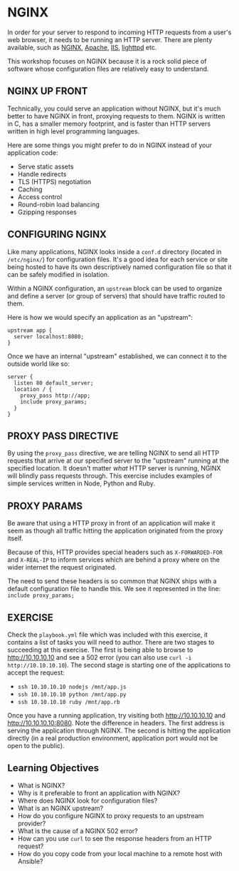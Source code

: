 # NGINX

In order for your server to respond to incoming HTTP requests from a user's web
browser, it needs to be running an HTTP server. There are plenty available, such
as [NGINX], [Apache], [IIS], [lighttpd] etc.

This workshop focuses on NGINX because it is a rock solid piece of software
whose configuration files are relatively easy to understand.

## NGINX UP FRONT

Technically, you could serve an application without NGINX, but it's much better
to have NGINX in front, proxying requests to them. NGINX is written in C, has a smaller memory footprint, and is faster than HTTP servers written in high level programming languages.

Here are some things you might prefer to do in NGINX instead of your application code:

- Serve static assets
- Handle redirects
- TLS (HTTPS) negotiation
- Caching
- Access control
- Round-robin load balancing
- Gzipping responses

## CONFIGURING NGINX

Like many applications, NGINX looks inside a `conf.d` directory (located in
`/etc/nginx/`) for configuration files. It's a good idea for each service or
site being hosted to have its own descriptively named configuration file so
that it can be safely modified in isolation.

Within a NGINX configuration, an `upstream` block can be used to organize and
define a server (or group of servers) that should have traffic routed to them.

Here is how we would specify an application as an "upstream":

```
upstream app {
  server localhost:8080;
}
```

Once we have an internal "upstream" established, we can connect it to the
outside world like so:

```
server {
  listen 80 default_server;
  location / {
    proxy_pass http://app;
    include proxy_params;
  }
}
```

## PROXY PASS DIRECTIVE

By using the `proxy_pass` directive, we are telling NGINX to send all HTTP
requests that arrive at our specified server to the "upstream" running at the
specified location. It doesn't matter *what* HTTP server is running, NGINX will
blindly pass requests through. This exercise includes examples of simple
services written in Node, Python and Ruby.

## PROXY PARAMS

Be aware that using a HTTP proxy in front of an application will make it seem as
though all traffic hitting the application originated from the proxy itself.

Because of this, HTTP provides special headers such as `X-FORWARDED-FOR` and
`X-REAL-IP` to inform services which are behind a proxy where on the wider
internet the request originated.

The need to send these headers is so common that NGINX ships with a default
configuration file to handle this. We see it represented in the line:
`include proxy_params;`

## EXERCISE

Check the `playbook.yml` file which was included with this exercise, it contains
a list of tasks you will need to author. There are two stages to succeeding at
this exercise. The first is being able to browse to http://10.10.10.10 and see a
502 error (you can also use `curl -i http://10.10.10.10`). The second stage is
starting one of the applications to accept the request:

- `ssh 10.10.10.10 nodejs /mnt/app.js`
- `ssh 10.10.10.10 python /mnt/app.py`
- `ssh 10.10.10.10 ruby /mnt/app.rb`

Once you have a running application, try visiting both http://10.10.10.10 and
http://10.10.10.10:8080. Note the difference in headers. The first address is
serving the application through NGINX. The second is hitting the application
directly (in a real production environment, application port would not be open
to the public).

## Learning Objectives

- What is NGINX?
- Why is it preferable to front an application with NGINX?
- Where does NGINX look for configuration files?
- What is an NGINX upstream?
- How do you configure NGINX to proxy requests to an upstream provider?
- What is the cause of a NGINX 502 error?
- How can you use `curl` to see the response headers from an HTTP request?
- How do you copy code from your local machine to a remote host with Ansible?

[NGINX]: http://nginx.org
[Apache]: http://httpd.apache.org
[IIS]: http://www.iis.net/
[lighttpd]: https://www.lighttpd.net/
